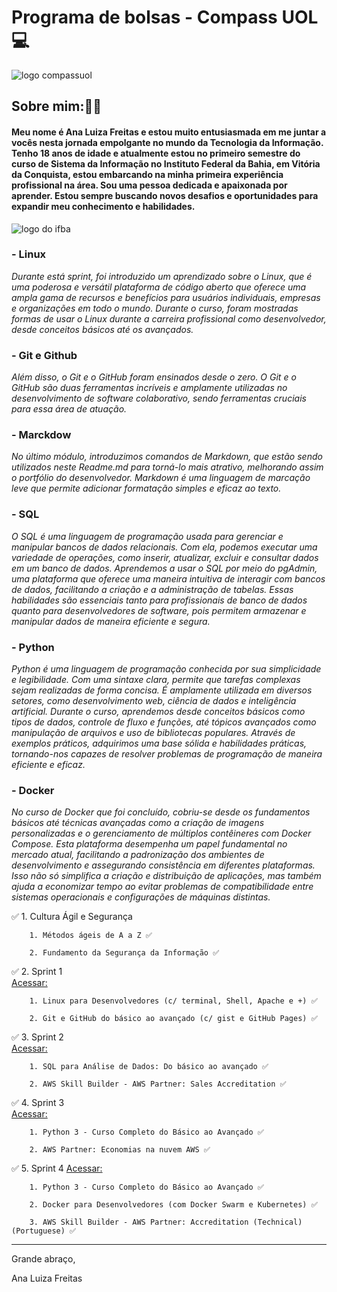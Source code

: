 # Programa de bolsas - Compass UOL 💻

![logo compassuol](https://event.bigfestival.com.br/rails/active_storage/representations/redirect/eyJfcmFpbHMiOnsibWVzc2FnZSI6IkJBaHBBc04rIiwiZXhwIjpudWxsLCJwdXIiOiJibG9iX2lkIn19--330bceb5a42ed9b38ad637ec65e6bcd648649356/eyJfcmFpbHMiOnsibWVzc2FnZSI6IkJBaDdCem9MWm05eWJXRjBTU0lJY0c1bkJqb0dSVlE2QzNKbGMybDZaVWtpRERNd01IZ3pNREFHT3daVSIsImV4cCI6bnVsbCwicHVyIjoidmFyaWF0aW9uIn19--74e4d4b7024568b18828709eb3ea389cd70ee865/LogoBlack.png)

## **Sobre mim:👩‍💻**

#### Meu nome é Ana Luiza Freitas e estou muito entusiasmada em me juntar a vocês nesta jornada empolgante no mundo da Tecnologia da Informação. Tenho 18 anos de idade e atualmente estou no primeiro semestre do curso de Sistema da Informação no Instituto Federal da Bahia, em Vitória da Conquista, estou embarcando na minha primeira experiência profissional na área. Sou uma pessoa dedicada e apaixonada por aprender. Estou sempre buscando novos desafios e oportunidades para expandir meu conhecimento e habilidades.

![logo do ifba](https://th.bing.com/th/id/R.61d27988c60c58469c44623a52f0fb33?rik=bUFiAWutZ5rSFQ&riu=http%3a%2f%2f1.bp.blogspot.com%2f-L5roZkPs9vg%2fUEvyIkOzE2I%2fAAAAAAAAAvg%2f-sV2SClQJ4c%2fs1600%2fIFBA.png&ehk=41yQUi%2bwKzztnblVPETBQTlBs7WUpXfFMuG6ptkc0Rs%3d&risl=&pid=ImgRaw&r=0)

### - Linux

_Durante está sprint, foi introduzido um aprendizado sobre o Linux, que é uma poderosa e versátil plataforma de código aberto que oferece uma ampla gama de recursos e benefícios para usuários individuais, empresas e organizações em todo o mundo. Durante o curso, foram mostradas formas de usar o Linux durante a carreira profissional como desenvolvedor, desde conceitos básicos até os avançados._

### - Git e Github

_Além disso, o Git e o GitHub foram ensinados desde o zero. O Git e o GitHub são duas ferramentas incríveis e amplamente utilizadas no desenvolvimento de software colaborativo, sendo ferramentas cruciais para essa área de atuação._

### - Marckdow

_No último módulo, introduzimos comandos de Markdown, que estão sendo utilizados neste Readme.md para torná-lo mais atrativo, melhorando assim o portfólio do desenvolvedor. Markdown é uma linguagem de marcação leve que permite adicionar formatação simples e eficaz ao texto._

###  -  SQL

_O SQL é uma linguagem de programação usada para gerenciar e manipular bancos de dados relacionais. Com ela, podemos executar uma variedade de operações, como inserir, atualizar, excluir e consultar dados em um banco de dados. Aprendemos a usar o SQL por meio do pgAdmin, uma plataforma que oferece uma maneira intuitiva de interagir com bancos de dados, facilitando a criação e a administração de tabelas. Essas habilidades são essenciais tanto para profissionais de banco de dados quanto para desenvolvedores de software, pois permitem armazenar e manipular dados de maneira eficiente e segura._

### -  Python

_Python é uma linguagem de programação conhecida por sua simplicidade e legibilidade. Com uma sintaxe clara, permite que tarefas complexas sejam realizadas de forma concisa. É amplamente utilizada em diversos setores, como desenvolvimento web, ciência de dados e inteligência artificial. Durante o curso, aprendemos desde conceitos básicos como tipos de dados, controle de fluxo e funções, até tópicos avançados como manipulação de arquivos e uso de bibliotecas populares. Através de exemplos práticos, adquirimos uma base sólida e habilidades práticas, tornando-nos capazes de resolver problemas de programação de maneira eficiente e eficaz._

### -  Docker

_No curso de Docker que foi concluído, cobriu-se desde os fundamentos básicos até técnicas avançadas como a criação de imagens personalizadas e o gerenciamento de múltiplos contêineres com Docker Compose. Esta plataforma desempenha um papel fundamental no mercado atual, facilitando a padronização dos ambientes de desenvolvimento e assegurando consistência em diferentes plataformas. Isso não só simplifica a criação e distribuição de aplicações, mas também ajuda a economizar tempo ao evitar problemas de compatibilidade entre sistemas operacionais e configurações de máquinas distintas._


  ✅ 1. Cultura Ágil e Segurança 

        1. Métodos ágeis de A a Z ✅

        2. Fundamento da Segurança da Informação ✅

  ✅ 2. Sprint 1  
  [Acessar:](https://github.com/analuizafreitasbs/Sprint/tree/main/Sprint1)

        1. Linux para Desenvolvedores (c/ terminal, Shell, Apache e +) ✅

        2. Git e GitHub do básico ao avançado (c/ gist e GitHub Pages) ✅

  ✅ 3. Sprint 2  
  [Acessar:](https://github.com/analuizafreitasbs/Sprint/tree/main/Sprint2)

        1. SQL para Análise de Dados: Do básico ao avançado ✅

        2. AWS Skill Builder - AWS Partner: Sales Accreditation ✅

  ✅ 4. Sprint 3  
  [Acessar:](https://github.com/analuizafreitasbs/Sprint/tree/main/Sprint3)

        1. Python 3 - Curso Completo do Básico ao Avançado ✅

        2. AWS Partner: Economias na nuvem AWS ✅

  ✅ 5. Sprint 4 
  [Acessar:](https://github.com/analuizafreitasbs/Sprint/tree/main/Sprint4)

        1. Python 3 - Curso Completo do Básico ao Avançado ✅

        2. Docker para Desenvolvedores (com Docker Swarm e Kubernetes) ✅

        3. AWS Skill Builder - AWS Partner: Accreditation (Technical) (Portuguese) ✅

 ______________________________________________________________________________________

  Grande abraço,

Ana Luiza Freitas